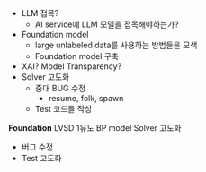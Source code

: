 - LLM 접목? 
	- AI service에 LLM 모델을 접목해야하는가? 
- Foundation model
	- large unlabeled data를 사용하는 방법들을 모색
	- Foundation model 구축
- XAI? Model Transparency? 
- Solver 고도화
	- 중대 BUG 수정 
		- resume, folk, spawn
	- Test 코드들 작성

**Foundation**
LVSD 1유도
BP model 
Solver 고도화
- 버그 수정
- Test 고도화